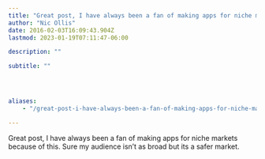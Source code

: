 ```yaml
---
title: "Great post, I have always been a fan of making apps for niche markets because of this."
author: "Nic Ollis"
date: 2016-02-03T16:09:43.904Z
lastmod: 2023-01-19T07:11:47-06:00

description: ""

subtitle: ""




aliases:
    - "/great-post-i-have-always-been-a-fan-of-making-apps-for-niche-markets-because-of-this-7041bfa76e2a"

---
```


Great post, I have always been a fan of making apps for niche markets because of this. Sure my audience isn’t as broad but its a safer market.
